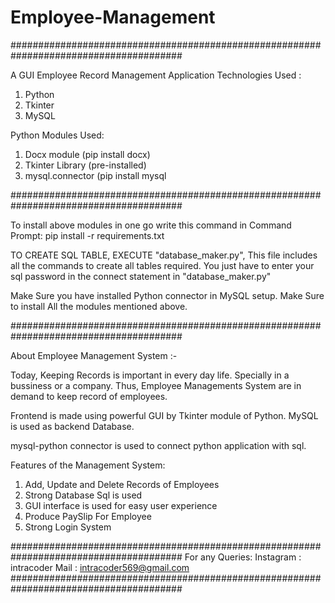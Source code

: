 # Employee-Management

#######################################################################################

A GUI Employee Record Management Application
Technologies Used : 
  1. Python
  2. Tkinter
  3. MySQL

Python Modules Used:
  1. Docx module (pip install docx)
  2. Tkinter Library (pre-installed)
  3. mysql.connector (pip install mysql

#######################################################################################

To install above modules in one go write this command in Command Prompt:
pip install -r requirements.txt

TO CREATE SQL TABLE, 
EXECUTE "database_maker.py",
This file includes all the commands to create all tables required.
You just have to enter your sql password in the connect statement in "database_maker.py"

Make Sure you have installed Python connector in MySQL setup.
Make Sure to install All the modules mentioned above.

#######################################################################################

About Employee Management System :-

Today, Keeping Records is important in every day life.
Specially in a bussiness or a company. Thus, Employee Managements System are in demand to keep record of employees.

Frontend is made using powerful GUI by Tkinter module of Python.
MySQL is used as backend Database.

mysql-python connector is used to connect python application with sql.

Features of the Management System:
  1. Add, Update and Delete Records of Employees
  2. Strong Database Sql is used
  3. GUI interface is used for easy user experience
  4. Produce PaySlip For Employee
  5. Strong Login System
  
#######################################################################################
For any Queries:
Instagram  : intracoder
Mail       : intracoder569@gmail.com 
#######################################################################################

